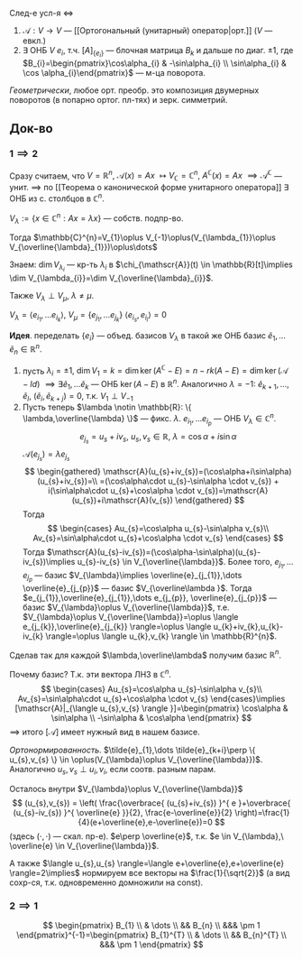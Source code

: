 След-е усл-я $\iff$
1. $\mathscr{A}:V\to V$ — [[Ортогональный (унитарный) оператор|орт.]] ($V$ — евкл.)
2. $\exists$ ОНБ $V$ $e_{i}$, т.ч. $[A]_{\{ e_{i} \}}$ — блочная матрица $B_{k}$ и дальше по диаг. $\pm 1$, где $B_{i}=\begin{pmatrix}\cos\alpha_{i} & -\sin\alpha_{i} \\ \sin\alpha_{i} & \cos \alpha_{i}\end{pmatrix}$ — м-ца поворота.

*Геометрически*, любое орт. преобр. это композиция двумерных поворотов (в попарно ортог. пл-тях) и зерк. симметрий.
## Док-во

### $1\implies 2$

Сразу считаем, что $V=\mathbb{R}^{n},\ \mathscr{A}(x)=Ax$ $\mapsto V_{\mathbb{C}}=\mathbb{C}^{n},\ A^{\mathbb{C}}(x)=Ax$ $\implies \mathscr{A}^{\mathbb{C}}$ — унит. $\implies$ по [[Теорема о канонической форме унитарного оператора]] $\exists$ ОНБ из с. столбцов в $\mathbb{C}^{n}$. 

$V_{\lambda}:=\{ x \in \mathbb{C}^{n}: Ax=\lambda x \}$ — собств. подпр-во.

Тогда $\mathbb{C}^{n}=V_{1}\oplus V_{-1}\oplus(V_{\lambda_{1}}\oplus V_{\overline{\lambda}_{1}})\oplus\dots$

Знаем: $\dim V_{\lambda_{i}}$ — кр-ть $\lambda_{i}$ в $\chi_{\mathscr{A}}(t) \in \mathbb{R}[t]\implies \dim V_{\lambda_{i}}=\dim V_{\overline{\lambda}_{i}}$.

Также $V_{\lambda}\perp V_{\mu},\ \lambda\neq \mu$.

$V_{\lambda}=\langle e_{i_{1}},\dots e_{i_{k}} \rangle,\ V_{\mu}=\{ e_{j_{1}},\dots e_{j_{k}} \}\ \langle e_{i_{s}},e_{i_{l}} \rangle=0$

**Идея**. переделать $\{ e_{i} \}$ — объед. базисов $V_{\lambda}$ в такой же ОНБ базис $\tilde{e}_{1},\dots \tilde{e}_{n} \in \mathbb{R}^{n}$.
1. пусть $\lambda_{i}=\pm 1,\ \dim V_{1}=k=\dim\ker(A^{\mathbb{C}}-E)=n-rk(A-E)=\dim\ker(\mathscr{A}-Id)$ $\implies \exists \tilde{e}_{1},\dots \tilde{e}_{k}$ — ОНБ $\ker(A-E)$ в $\mathbb{R}^{n}$. Аналогично $\lambda=-1$: $\tilde{e}_{k+1},\dots,\tilde{e}_{l},\ (\tilde{e}_{i},\tilde{e}_{k+j})=0$, т.к. $V_{1}\perp V_{-1}$
2. Пусть теперь $\lambda \notin \mathbb{R}: \{ \lambda,\overline{\lambda} \}$ — фикс. $\lambda$. $e_{i_{1}},\dots e_{i_{p}}$ — ОНБ $V_{\lambda} \in \mathbb{C}^{n}$.
$$
e_{j_{s}}=u_{s}+iv_{s},\ u_{s},v_{s} \in \mathbb{R},\ \lambda=\cos\alpha+i\sin\alpha
$$
$\mathscr{A}(e_{j_{s}})=\lambda e_{j_{s}}$
$$
\begin{gathered}
\mathscr{A}(u_{s}+iv_{s})=(\cos\alpha+i\sin\alpha)(u_{s}+iv_{s})=\\
=(\cos\alpha\cdot u_{s}-\sin\alpha \cdot v_{s}) + i(\sin\alpha\cdot u_{s}+\cos\alpha \cdot v_{s})=\mathscr{A}(u_{s})+i\mathscr{A}(v_{s})
\end{gathered}
$$
Тогда
$$
\begin{cases}
Au_{s}=\cos\alpha u_{s}-\sin\alpha v_{s}\\
Av_{s}=\sin\alpha\cdot u_{s}+\cos\alpha \cdot v_{s}
\end{cases}
$$
Тогда $\mathscr{A}(u_{s}-iv_{s})=(\cos\alpha-\sin\alpha)(u_{s}-iv_{s})\implies u_{s}-iv_{s} \in V_{\overline{\lambda}}$. Более того, $e_{j_{1}},\dots e_{j_{p}}$ — базис $V_{\lambda}\implies \overline{e}_{j_{1}},\dots \overline{e}_{j_{p}}$ — базис $V_{\overline\lambda }$. Тогда $e_{j_{1}},\overline{e}_{j_{1}},\dots e_{j_{p}}, \overline{e}_{j_{p}}$ — базис $V_{\lambda}\oplus V_{\overline{\lambda}}$, т.е. $V_{\lambda}\oplus V_{\overline{\lambda}}=\oplus \langle e_{j_{k}},\overline{e}_{j_{k}} \rangle=\oplus \langle u_{k}+iv_{k},u_{k}-iv_{k} \rangle=\oplus \langle u_{k},v_{k} \rangle \in \mathbb{R}^{n}$. 

Сделав так для каждой $\lambda,\overline\lambda$ получим базис $\mathbb{R}^{n}$.

Почему базис? Т.к. эти вектора ЛНЗ в $\mathbb{C}^{n}$.
$$
\begin{cases}
Au_{s}=\cos\alpha u_{s}-\sin\alpha v_{s}\\
Av_{s}=\sin\alpha\cdot u_{s}+\cos\alpha \cdot v_{s}
\end{cases}\implies [\mathscr{A}|_{\langle u_{s},v_{s} \rangle }]=\begin{pmatrix}
\cos\alpha & \sin\alpha \\ -\sin\alpha & \cos\alpha
\end{pmatrix}
$$
$\implies$ итого $[\mathscr{A}]$ имеет нужный вид в нашем базисе.

*Ортонормированность*. $\tilde{e}_{1},\dots \tilde{e}_{k+i}\perp \{ u_{s},v_{s} \} \in \oplus(V_{\lambda}\oplus V_{\overline{\lambda}})$. Аналогично $u_{s},v_{s}\perp u_{i},v_{i}$, если соотв. разным парам.

Осталось внутри $V_{\lambda}\oplus V_{\overline{\lambda}}$
$$
(u_{s},v_{s}) = \left( \frac{\overbrace{ (u_{s}+iv_{s}) }^{ e }+\overbrace{ (u_{s}-iv_{s}) }^{ \overline{e} }}{2}, \frac{e-\overline{e}}{2} \right)=\frac{1}{4}(e+\overline{e},e-\overline{e})=0
$$
(здесь $(\cdot, \cdot)$ — скал. пр-е). $e\perp \overline{e}$, т.к. $e \in V_{\lambda},\ \overline{e} \in V_{\overline{\lambda}}$.

А также $\langle u_{s},u_{s} \rangle=\langle e+\overline{e},e+\overline{e} \rangle=2\implies$ нормируем все векторы на $\frac{1}{\sqrt{2}}$ (а вид сохр-ся, т.к. одновременно домножили на const).
### $2\implies 1$

$$
\begin{pmatrix}
B_{1} \\ & \dots \\ && B_{n} \\ &&& \pm 1 
\end{pmatrix}^{-1}=\begin{pmatrix}
B_{1}^{T} \\ & \dots \\ && B_{n}^{T} \\ &&& \pm 1 
\end{pmatrix}
$$